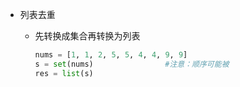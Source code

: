 - 列表去重

    - 先转换成集合再转换为列表

        ```Python
        nums = [1, 1, 2, 5, 5, 4, 4, 9, 9]
        s = set(nums)                #注意：顺序可能被
        res = list(s)
        ```

        

